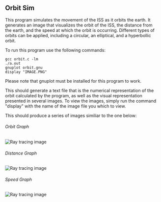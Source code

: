 ## Orbit Sim

This program simulates the movement of the ISS as it orbits the earth.  It generates an image that visualizes the orbit of the ISS, the distance from the earth, and the speed at which the orbit is occurring.  Different types of orbits can be applied, including a circular, an elliptical, and a hyperbollic orbit.

  To run this program use the following commands:

    gcc orbit.c -lm
    ./a.out
    gnuplot orbit.gnu
    display "IMAGE.PNG"

Please note that gnuplot must be installed for this program to work.

This should generate a text file that is the numerical representation of the orbit calculated by the program, as well as the visual representation presented in several images.  To view the images, simply run the command "display" with the name of the image file you which to view.
  
  This should produce a series of images similiar to the one below:

###### Orbit Graph

![Ray tracing image](https://raw.githubusercontent.com/z-ng/Parallel_Computing/main/orbit/orbit_sim/orbit.png)

###### Distance Graph

![Ray tracing image](https://raw.githubusercontent.com/z-ng/Parallel_Computing/main/orbit/orbit_sim/distance.png)

###### Speed Graph

![Ray tracing image](https://raw.githubusercontent.com/z-ng/Parallel_Computing/main/orbit/orbit_sim/speed.png)
